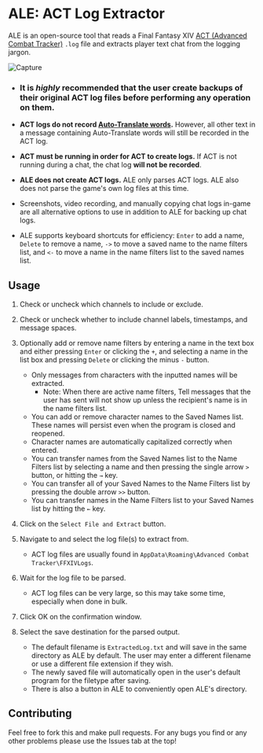 # ALE: ACT Log Extractor

ALE is an open-source tool that reads a Final Fantasy XIV [ACT (Advanced Combat Tracker)](https://advancedcombattracker.com/) `.log` file and extracts player text chat from the logging jargon.

![Capture](https://user-images.githubusercontent.com/63081353/164757194-4e5ab6db-b464-4906-bbd7-30eba59c168b.PNG)

* ### **It is *highly* recommended that the user create backups of their original ACT log files before performing any operation on them.**

* **ACT logs do not record [Auto-Translate words](https://ffxiv.fandom.com/wiki/Auto-translator).** However, all other text in a message containing Auto-Translate words will still be recorded in the ACT log.

* **ACT must be running in order for ACT to create logs.** If ACT is not running during a chat, the chat log **will not be recorded**.

* **ALE does not create ACT logs.** ALE only parses ACT logs. ALE also does not parse the game's own log files at this time.

* Screenshots, video recording, and manually copying chat logs in-game are all alternative options to use in addition to ALE for backing up chat logs.

* ALE supports keyboard shortcuts for efficiency: `Enter` to add a name, `Delete` to remove a name, `->` to move a saved name to the name filters list, and `<-` to move a name in the name filters list to the saved names list.

## Usage

1. Check or uncheck which channels to include or exclude.

2. Check or uncheck whether to include channel labels, timestamps, and message spaces.

3. Optionally add or remove name filters by entering a name in the text box and either pressing `Enter` or clicking the `+`, and selecting a name in the list box and pressing `Delete` or clicking the minus `-` button.
   * Only messages from characters with the inputted names will be extracted.
      * Note: When there are active name filters, Tell messages that the user has sent will not show up unless the recipient's name is in the name filters list.
   * You can add or remove character names to the Saved Names list. These names will persist even when the program is closed and reopened. 
   * Character names are automatically capitalized correctly when entered.
   * You can transfer names from the Saved Names list to the Name Filters list by selecting a name and then pressing the single arrow `>` button, or hitting the `→` key. 
   * You can transfer all of your Saved Names to the Name Filters list by pressing the double arrow `>>` button.
   * You can transfer names in the Name Filters list to your Saved Names list by hitting the `←` key.

2. Click on the `Select File and Extract` button.

3. Navigate to and select the log file(s) to extract from.
    * ACT log files are usually found in `AppData\Roaming\Advanced Combat Tracker\FFXIVLogs`.

4. Wait for the log file to be parsed.
    * ACT log files can be very large, so this may take some time, especially when done in bulk.

5. Click OK on the confirmation window.

6. Select the save destination for the parsed output. 
    * The default filename is `ExtractedLog.txt` and will save in the same directory as ALE by default. The user may enter a different filename or use a different file extension if they wish. 
    * The newly saved file will automatically open in the user's default program for the filetype after saving.
    * There is also a button in ALE to conveniently open ALE's directory.


## Contributing

Feel free to fork this and make pull requests. For any bugs you find or any other problems please use the Issues tab at the top!
